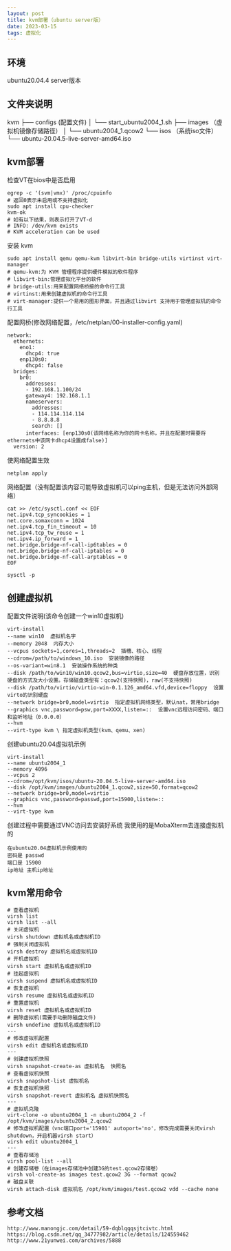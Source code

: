 ```yaml
---
layout: post
title: kvm部署（ubuntu server版）
date: 2023-03-15
tags: 虚拟化 
---
```


## 环境
ubuntu20.04.4 server版本

## 文件夹说明
kvm
├── configs (配置文件)
│   └── start_ubuntu2004_1.sh
├── images （虚拟机镜像存储路径）
│   └── ubuntu2004_1.qcow2
└── isos （系统iso文件）
    └── ubuntu-20.04.5-live-server-amd64.iso

## kvm部署
检查VT在bios中是否启用
```shell
egrep -c '(svm|vmx)' /proc/cpuinfo
# 返回0表示未启用或不支持虚拟化
sudo apt install cpu-checker
kvm-ok
# 如有以下结果，则表示打开了VT-d
# INFO: /dev/kvm exists
# KVM acceleration can be used
```
安装 kvm
```shell
sudo apt install qemu qemu-kvm libvirt-bin bridge-utils virtinst virt-manager
# qemu-kvm:为 KVM 管理程序提供硬件模拟的软件程序
# libvirt-bin:管理虚拟化平台的软件
# bridge-utils:用来配置网络桥接的命令行工具
# virtinst:用来创建虚拟机的命令行工具
# virt-manager:提供一个易用的图形界面，并且通过libvirt 支持用于管理虚拟机的命令行工具
```
配置网桥(修改网络配置，/etc/netplan/00-installer-config.yaml)
```shell
network:
  ethernets:
    eno1:
      dhcp4: true
    enp130s0:
      dhcp4: false
  bridges:
    br0:
      addresses:
      - 192.168.1.100/24
      gateway4: 192.168.1.1
      nameservers:
        addresses:
        - 114.114.114.114
        - 8.8.8.8
        search: []
      interfaces: [enp130s0(该网络名称为你的网卡名称，并且在配置时需要将ethernets中该网卡dhcp4设置成false)]
  version: 2
```
使网络配置生效
```shell
netplan apply
```
网络配置（没有配置该内容可能导致虚拟机可以ping主机，但是无法访问外部网络）
```shell
cat >> /etc/sysctl.conf << EOF
net.ipv4.tcp_syncookies = 1
net.core.somaxconn = 1024
net.ipv4.tcp_fin_timeout = 10
net.ipv4.tcp_tw_reuse = 1
net.ipv4.ip_forward = 1
net.bridge.bridge-nf-call-ip6tables = 0
net.bridge.bridge-nf-call-iptables = 0
net.bridge.bridge-nf-call-arptables = 0
EOF

sysctl -p
```
## 创建虚拟机
配置文件说明(该命令创建一个win10虚拟机)
```shell
virt-install 
--name win10  虚拟机名字
--memory 2048  内存大小
--vcpus sockets=1,cores=1,threads=2  插槽、核心、线程
--cdrom=/path/to/windows_10.iso  安装镜像的路径
--os-variant=win8.1  安装操作系统的种类
--disk /path/to/win10/win10.qcow2,bus=virtio,size=40  硬盘存放位置，识别硬盘的方式及大小设置。存储磁盘类型有：qcow2(支持快照)，raw(不支持快照)
--disk /path/to/virtio/virtio-win-0.1.126_amd64.vfd,device=floppy  设置virto的识别硬盘
--network bridge=br0,model=virtio  指定虚拟机⽹络类型，默认nat，常⽤bridge
--graphics vnc,password=psw,port=XXXX,listen=::  设置vnc远程访问密码、端口和监听地址（0.0.0.0）
--hvm 
--virt-type kvm \ 指定虚拟机类型(kvm、qemu、xen)
```
创建ubuntu20.04虚拟机示例
```shell
virt-install 
--name ubuntu2004_1 
--memory 4096 
--vcpus 2 
--cdrom=/opt/kvm/isos/ubuntu-20.04.5-live-server-amd64.iso 
--disk /opt/kvm/images/ubuntu2004_1.qcow2,size=50,format=qcow2 
--network bridge=br0,model=virtio 
--graphics vnc,password=passwd,port=15900,listen=:: 
--hvm 
--virt-type kvm 
```
创建过程中需要通过VNC访问去安装好系统
我使用的是MobaXterm去连接虚拟机的
```
在ubuntu20.04虚拟机示例使用的
密码是 passwd
端口是 15900
ip地址 主机ip地址
```

## kvm常用命令
```shell
# 查看虚拟机
virsh list
virsh list --all
# 关闭虚拟机
virsh shutdown 虚拟机名或虚拟机ID
# 强制关闭虚拟机  
virsh destroy 虚拟机名或虚拟机ID
# 开机虚拟机     
virsh start 虚拟机名或虚拟机ID
# 挂起虚拟机      
virsh suspend 虚拟机名或虚拟机ID
# 恢复虚拟机  
virsh resume 虚拟机名或虚拟机ID
# 重置虚拟机  
virsh reset 虚拟机名或虚拟机ID
# 删除虚拟机(需要手动删除磁盘文件)
virsh undefine 虚拟机名或虚拟机ID
---
# 修改虚拟机配置
virsh edit 虚拟机名或虚拟机ID
---
# 创建虚拟机快照
virsh snapshot-create-as 虚拟机名  快照名
# 查看虚拟机快照
virsh snapshot-list 虚拟机名 
# 恢复虚拟机快照
virsh snapshot-revert 虚拟机名 虚拟机快照名
---
# 虚拟机克隆
virt-clone -o ubuntu2004_1 -n ubuntu2004_2 -f /opt/kvm/images/ubuntu2004_2.qcow2
# 修改虚拟机配置（vnc端口port='15901' autoport='no'，修改完成需要关闭virsh shutdown，开启机器virsh start）
virsh edit ubuntu2004_1
---
# 查看存储池
virsh pool-list --all
# 创建存储卷（在images存储池中创建3G的test.qcow2存储卷）
virsh vol-create-as images test.qcow2 3G --format qcow2
# 磁盘关联
virsh attach-disk 虚拟机名 /opt/kvm/images/test.qcow2 vdd --cache none
```
## 参考文档
```shell
http://www.manongjc.com/detail/59-dqblqqqsjtcivtc.html
https://blog.csdn.net/qq_34777982/article/details/124559462
http://www.21yunwei.com/archives/5888
```